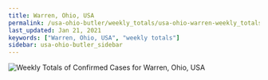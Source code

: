 ```yaml
---
title: Warren, Ohio, USA
permalink: /usa-ohio-butler/weekly_totals/usa-ohio-warren-weekly_totals.html
last_updated: Jan 21, 2021
keywords: ["Warren, Ohio, USA", "weekly totals"]
sidebar: usa-ohio-butler_sidebar
---
```


![Weekly Totals of Confirmed Cases for Warren, Ohio, USA](/covid_tracker/images/graphs/usa-ohio-warren-weekly_totals_graph.png)

